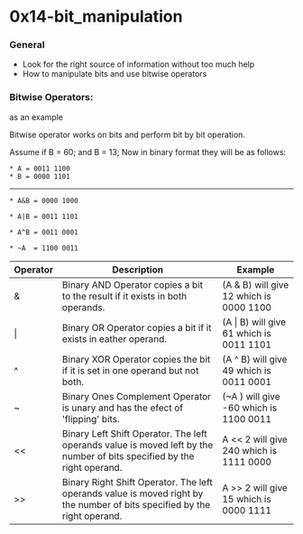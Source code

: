 # 0x14-bit_manipulation

### General
* Look for the right source of information without too much help
* How to manipulate bits and use bitwise operators


### Bitwise Operators:

as an example

Bitwise operator works on bits and perform bit by bit operation.

Assume if B = 60; and B = 13; Now in binary format they will be as follows:

```
* A = 0011 1100
* B = 0000 1101
```
-----------------
```
* A&B = 0000 1000

* A|B = 0011 1101

* A^B = 0011 0001

* ~A  = 1100 0011
```

| Operator| Description| Example|
| ------- | ------ | ----- |
| &	| Binary AND Operator copies a bit to the result if it exists in both operands.|(A & B) will give 12 which is 0000 1100|
| \|	| Binary OR Operator copies a bit if it exists in eather operand. |    (A \| B) will give 61 which is 0011 1101|
| ^	| Binary XOR Operator copies the bit if it is set in one operand but not both.|	  (A ^ B) will give 49 which is 0011 0001|
| ~	| Binary Ones Complement Operator is unary and has the efect of 'flipping' bits.|	  (~A ) will give -60 which is 1100 0011
| <<	| Binary Left Shift Operator. The left operands value is moved left by the number of bits specified by the right operand.| A << 2 will give 240 which is 1111 0000|
| >>	| Binary Right Shift Operator. The left operands value is moved right by the number of bits specified by the right operand.| A >> 2 will give 15 which is 0000 1111|
